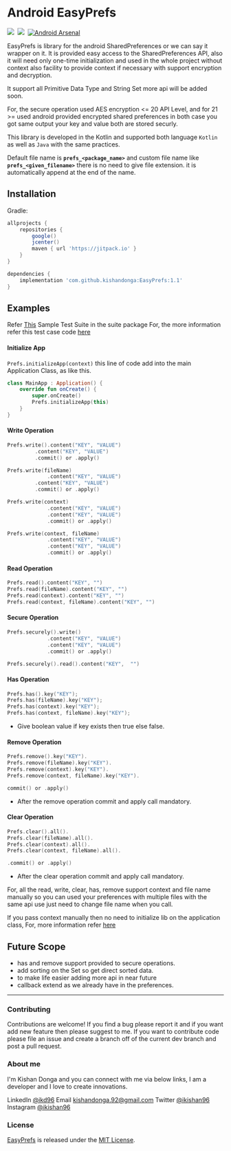 # Android EasyPrefs

[![](https://jitpack.io/v/kishandonga/EasyPrefs.svg)](https://jitpack.io/#kishandonga/EasyPrefs)&nbsp;&nbsp;![](https://img.shields.io/badge/API-16%2B-brightgreen.svg?style=flat)&nbsp;&nbsp;[![Android Arsenal](https://img.shields.io/badge/Android%20Arsenal-EasyPrefs-brightgreen.svg?style=flat)](https://android-arsenal.com/details/1/8171)

EasyPrefs is library for the android SharedPreferences or we can say it wrapper on it. It is provided easy access to the SharedPreferences API, also it will need only one-time initialization and used in the whole project without context also facility to provide context if necessary with support encryption and decryption.

It support all Primitive Data Type and String Set more api will be added soon.

For, the secure operation used AES encryption <= 20 API Level, and for 21 >= used android provided encrypted shared preferences in both case you got same output your key and value both are stored securly.

This library is developed in the Kotlin and supported both language `Kotlin` as well as `Java` with the same practices.

Default file name is **`prefs_<package_name>`** and custom file name like **`prefs_<given_filename>`** there is no need to give file extension. it is automatically append at the end of the name.

## Installation
Gradle:

```groovy
allprojects {
    repositories {
        google()
        jcenter()
        maven { url 'https://jitpack.io' }
    }
}

dependencies {
    implementation 'com.github.kishandonga:EasyPrefs:1.1'
}
```

## Examples

Refer [This](app/src/androidTest/java/com/sample/easyprefs/kotlin/suite) Sample Test Suite in the suite package
For, the more information refer this test case code [here](app/src/androidTest/java/com/sample/easyprefs)

#### Initialize App

`Prefs.initializeApp(context)` this line of code add into the main Application Class, as like this.

```kotlin
class MainApp : Application() {
    override fun onCreate() {
        super.onCreate()
        Prefs.initializeApp(this)
    }
}
```

#### Write Operation

```kotlin
Prefs.write().content("KEY", "VALUE")
	     .content("KEY", "VALUE")
	     .commit() or .apply()
```

```kotlin
Prefs.write(fileName)
       	     .content("KEY", "VALUE")
	     .content("KEY", "VALUE")
	     .commit() or .apply()
```

```kotlin
Prefs.write(context)
       	     .content("KEY", "VALUE")
       	     .content("KEY", "VALUE")
       	     .commit() or .apply()
```

```kotlin
Prefs.write(context, fileName)
       	     .content("KEY", "VALUE")
       	     .content("KEY", "VALUE")
       	     .commit() or .apply()
```

#### Read Operation

```kotlin
Prefs.read().content("KEY", "")
Prefs.read(fileName).content("KEY", "")
Prefs.read(context).content("KEY", "")
Prefs.read(context, fileName).content("KEY", "")
```

#### Secure Operation

```kotlin
Prefs.securely().write()
       	     .content("KEY", "VALUE")
       	     .content("KEY", "VALUE")
       	     .commit() or .apply()

Prefs.securely().read().content("KEY",  "")
```

#### Has Operation

```kotlin
Prefs.has().key("KEY");
Prefs.has(fileName).key("KEY");
Prefs.has(context).key("KEY");
Prefs.has(context, fileName).key("KEY");
```
- Give boolean value if key exists then true else false.

#### Remove Operation

```kotlin
Prefs.remove().key("KEY").
Prefs.remove(fileName).key("KEY").
Prefs.remove(context).key("KEY").
Prefs.remove(context, fileName).key("KEY").

commit() or .apply()
```
-	After the remove operation commit and apply call mandatory.

#### Clear Operation

```kotlin
Prefs.clear().all().
Prefs.clear(fileName).all().
Prefs.clear(context).all().
Prefs.clear(context, fileName).all().

.commit() or .apply()
```
-	After the clear operation commit and apply call mandatory.

For, all the read, write, clear, has, remove support context and file name manually so you can used your preferences with multiple files with the same api use just need to change file name when you call.

If you pass context manually then no need to initialize lib on the application class, For, more information refer [here](app/src/androidTest/java/com/sample/easyprefs)

## Future Scope
- has and remove support provided to secure operations.
- add sorting on the Set so get direct sorted data.
- to make life easier adding more api in near future
- callback extend as we already have in the preferences.

---

### Contributing

Contributions are welcome! If you find a bug please report it and if you want add new feature then please suggest to me. If you want to contribute code please file an issue and create a branch off of the current dev branch and post a pull request.

### About me

I'm Kishan Donga and you can connect with me via below links, I am a developer and I love to create innovations.

LinkedIn [@ikd96](https://www.linkedin.com/in/ikd96/) 
Email [kishandonga.92@gmail.com](mailto:kishandonga.92@gmail.com)
Twitter [@ikishan96](https://twitter.com/ikishan96) 
Instagram [@ikishan96](https://www.instagram.com/ikishan96/)

### License

[EasyPrefs](https://github.com/kishandonga/EasyPrefs)  is released under the [MIT License](https://github.com/kishandonga/EasyPrefs/blob/master/LICENSE.md).
